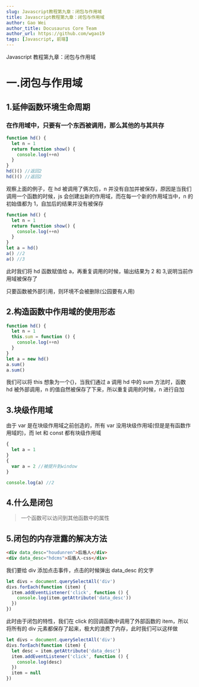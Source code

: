 ```yaml
---
slug: Javascript教程第九章：闭包与作用域
title: Javascript教程第九章：闭包与作用域
author: Gao Wei
author_title: Docusaurus Core Team
author_url: https://github.com/wgao19
tags: [Javascript, 前端]
---
```


Javascript 教程第九章：闭包与作用域

<!--truncate-->

# 一.闭包与作用域

## 1.延伸函数环境生命周期

### 在作用域中，只要有一个东西被调用，那么其他的与其共存

```js
function hd() {
  let n = 1
  return function show() {
    console.log(++n)
  }
}
hd()() //返回2
hd()() //返回2
```

观察上面的例子，在 hd 被调用了俩次后，n 并没有自加并被保存，原因是当我们调用一个函数的时候，js 会创建出新的作用域，而在每一个新的作用域当中，n 的初始值都为 1，自加后的结果并没有被保存

```js
function hd() {
  let n = 1
  return function show() {
    console.log(++n)
  }
}
let a = hd()
a() //2
a() //3
```

此时我们将 hd 函数赋值给 a，再重复调用的时候，输出结果为 2 和 3,说明当前作用域被保存了

只要函数被外部引用，则环境不会被删除(公园要有人用)

## 2.构造函数中作用域的使用形态

```js
function hd() {
  let n = 1
  this.sum = function () {
    console.log(++n)
  }
}
let a = new hd()
a.sum()
a.sum()
```

我们可以将 this 想象为一个{}，当我们通过 a 调用 hd 中的 sum 方法时，函数 hd 被外部调用，n 的值自然被保存了下来，所以重复调用的时候，n 进行自加

## 3.块级作用域

由于 var 是在块级作用域之前创造的，所有 var 没用块级作用域(但是是有函数作用域的)，而 let 和 const 都有块级作用域

```js
{
  let a = 1
}
{
  var a = 2 //被提升到window
}

console.log(a) //2
```

## 4.什么是闭包

> 一个函数可以访问到其他函数中的属性

## 5.闭包的内存泄露的解决方法

```html
<div data_desc="houdunren">后盾人</div>
<div data_desc="hdcms">后盾人-css</div>
```

我们要给 div 添加点击事件，点击的时候弹出 data_desc 的文字

```js
let divs = document.querySelectAll('div')
divs.forEach(function (item) {
  item.addEventListener('click', function () {
    console.log(item.getAttribute('data_desc'))
  })
})
```

此时由于闭包的特性，我们在 click 的回调函数中调用了外部函数的 item，所以将所有的 div 元素都保存了起来，极大的浪费了内存，此时我们可以这样做

```js
let divs = document.querySelectAll('div')
divs.forEach(function (item) {
  let desc = item.getAttribute('data_desc')
  item.addEventListener('click', function () {
    console.log(desc)
  })
  item = null
})
```
